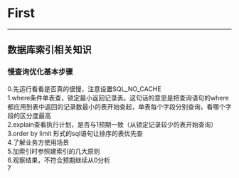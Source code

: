 # First #
***
## 数据库索引相关知识
### 慢查询优化基本步骤
0.先运行看看是否真的很慢，注意设置SQL_NO_CACHE <br>
1.where条件单表查，锁定最小返回记录表。这句话的意思是把查询语句的where都应用到表中返回的记录数最小的表开始查起，单表每个字段分别查询，看哪个字段的区分度最高<br>
2.explain查看执行计划，是否与1预期一致（从锁定记录较少的表开始查询）<br>
3.order by limit 形式的sql语句让排序的表优先查<br>
4.了解业务方使用场景<br>
5.加索引时参照建索引的几大原则<br>
6.观察结果，不符合预期继续从0分析<br>
7
